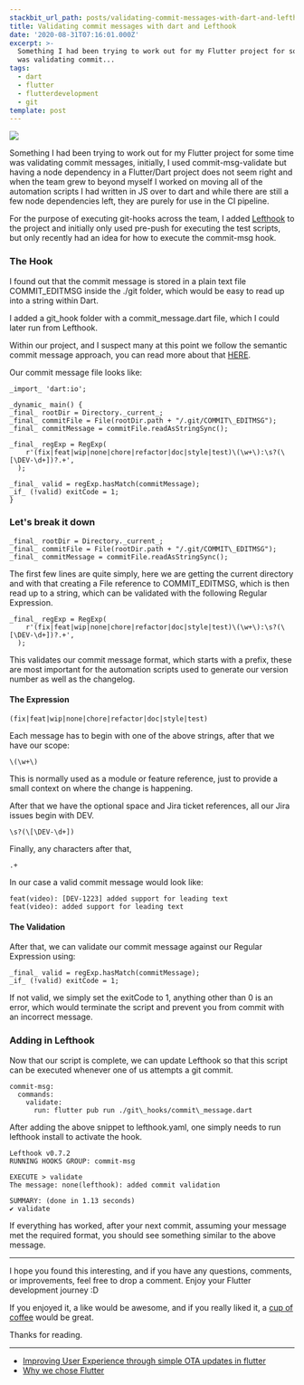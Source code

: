 ```yaml
---
stackbit_url_path: posts/validating-commit-messages-with-dart-and-lefthook
title: Validating commit messages with dart and Lefthook
date: '2020-08-31T07:16:01.000Z'
excerpt: >-
  Something I had been trying to work out for my Flutter project for some time
  was validating commit...
tags:
  - dart
  - flutter
  - flutterdevelopment
  - git
template: post
---
```



![](https://cdn.jsdelivr.net/gh/RemeJuan/remelehane@master/uPic/1*kproRaJTnQivymfDqsxTkg.jpeg)

Something I had been trying to work out for my Flutter project for some time was validating commit messages, initially, I used commit-msg-validate but having a node dependency in a Flutter/Dart project does not seem right and when the team grew to beyond myself I worked on moving all of the automation scripts I had written in JS over to dart and while there are still a few node dependencies left, they are purely for use in the CI pipeline.

For the purpose of executing git-hooks across the team, I added [Lefthook](https://github.com/Arkweid/lefthook) to the project and initially only used pre-push for executing the test scripts, but only recently had an idea for how to execute the commit-msg hook.

### The Hook

I found out that the commit message is stored in a plain text file COMMIT\_EDITMSG inside the ./git folder, which would be easy to read up into a string within Dart.

I added a git\_hook folder with a commit\_message.dart file, which I could later run from Lefthook.

Within our project, and I suspect many at this point we follow the semantic commit message approach, you can read more about that [HERE](https://nitayneeman.com/posts/understanding-semantic-commit-messages-using-git-and-angular/).

Our commit message file looks like:


```
_import_ 'dart:io';

_dynamic_ main() {
_final_ rootDir = Directory._current_;
_final_ commitFile = File(rootDir.path + "/.git/COMMIT\_EDITMSG");
_final_ commitMessage = commitFile.readAsStringSync();

_final_ regExp = RegExp(
    r'(fix|feat|wip|none|chore|refactor|doc|style|test)\(\w+\):\s?(\[\DEV-\d+])?.+',
  );

_final_ valid = regExp.hasMatch(commitMessage);
_if_ (!valid) exitCode = 1;
}
```


### Let's break it down


```
_final_ rootDir = Directory._current_;
_final_ commitFile = File(rootDir.path + "/.git/COMMIT\_EDITMSG");
_final_ commitMessage = commitFile.readAsStringSync();
```


The first few lines are quite simply, here we are getting the current directory and with that creating a File reference to COMMIT\_EDITMSG, which is then read up to a string, which can be validated with the following Regular Expression.


```
_final_ regExp = RegExp(
    r'(fix|feat|wip|none|chore|refactor|doc|style|test)\(\w+\):\s?(\[\DEV-\d+])?.+',
  );
```


This validates our commit message format, which starts with a prefix, these are most important for the automation scripts used to generate our version number as well as the changelog.

#### The Expression


```
(fix|feat|wip|none|chore|refactor|doc|style|test)
```


Each message has to begin with one of the above strings, after that we have our scope:


```
\(\w+\)
```


This is normally used as a module or feature reference, just to provide a small context on where the change is happening.

After that we have the optional space and Jira ticket references, all our Jira issues begin with DEV.


```
\s?(\[\DEV-\d+])
```


Finally, any characters after that,


```
.+
```


In our case a valid commit message would look like:


```
feat(video): [DEV-1223] added support for leading text
feat(video): added support for leading text
```


#### The Validation

After that, we can validate our commit message against our Regular Expression using:


```
_final_ valid = regExp.hasMatch(commitMessage);
_if_ (!valid) exitCode = 1;
```


If not valid, we simply set the exitCode to 1, anything other than 0 is an error, which would terminate the script and prevent you from commit with an incorrect message.

### Adding in Lefthook

Now that our script is complete, we can update Lefthook so that this script can be executed whenever one of us attempts a git commit.


```
commit-msg:
  commands:
    validate:
      run: flutter pub run ./git\_hooks/commit\_message.dart
```


After adding the above snippet to lefthook.yaml, one simply needs to run lefthook install to activate the hook.


```
Lefthook v0.7.2
RUNNING HOOKS GROUP: commit-msg

EXECUTE > validate
The message: none(lefthook): added commit validation

SUMMARY: (done in 1.13 seconds)
✔️ validate
```


If everything has worked, after your next commit, assuming your message met the required format, you should see something similar to the above message.

****

I hope you found this interesting, and if you have any questions, comments, or improvements, feel free to drop a comment. Enjoy your Flutter development journey :D

If you enjoyed it, a like would be awesome, and if you really liked it, a [cup of coffee](https://www.buymeacoffee.com/remelehane) would be great.

Thanks for reading.

****

- [Improving User Experience through simple OTA updates in flutter](https://remelehane.dev/posts/improving-user-experience-through-simple-ota-updates-in-flutter/)
- [Why we chose Flutter](https://remelehane.dev/posts/why-we-chose-flutter/)
